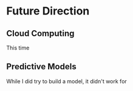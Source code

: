 # Future Direction

## Cloud Computing

This time

## Predictive Models

While I did try to build a model, it didn't work for 